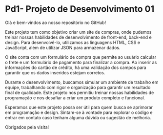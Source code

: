 # Pd1- Projeto de Desenvolvimento 01
Olá e bem-vindos ao nosso repositório no GitHub!

Este projeto tem como objetivo criar um site de compras, onde pudemos treinar nossas habilidades de desenvolvimento de front-end, back-end e design. Para desenvolvê-lo, utilizamos as linguagens HTML, CSS e JavaScript, além de utilizar JSON para armazenar dados.

O site conta com um formulário de compra que permite ao usuário calcular o frete e um formulário de pagamento para finalizar a compra. Ao inserir as informações do cartão de crédito, há uma validação dos campos para garantir que os dados inseridos estejam corretos.

Durante o desenvolvimento, buscamos simular um ambiente de trabalho em equipe, trabalhando com rigor e organização para garantir um resultado final de qualidade. Este projeto nos permitiu treinar nossas habilidades de programação e nos desafiar a criar um produto completo e funcional.

Esperamos que este projeto possa ser útil para quem busca se aprimorar em programação e design. Sintam-se à vontade para explorar o código e entrar em contato caso tenham alguma dúvida ou sugestão de melhoria.

Obrigados pela visita!

